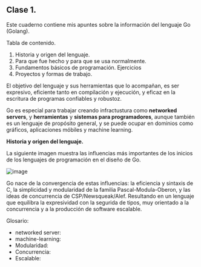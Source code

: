 ## Clase 1.
Este cuaderno contiene mis apuntes sobre la información del lenguaje Go (Golang).

Tabla de contenido.

1. Historia y origen del lenguaje.
1. Para que fue hecho y para que se usa normalmente.
1. Fundamentos básicos de programación. Ejercicios
1. Proyectos y formas de trabajo.

El objetivo del lenguaje y sus herramientas que lo acompañan, es ser expresivo, eficiente tanto en compilación y ejecución, y eficaz en la escritura de programas confiables y robustoz.  

Go es especial para trabajar creando infractustura como **networked servers**, y **herramientas** y **sistemas para programadores**, aunque también es un lenguaje de propósito general, y se puede ocupar en dominios como gráficos, aplicaciones móbiles y machine learning.


**Historia y origen del lenguaje.** 

La siguiente imagen muestra las influencias más importantes de los inicios de los lenguajes de programación en el diseño de Go.

![image](https://github.com/user-attachments/assets/1be60b32-16c5-413a-a318-f96a02423504)

Go nace de la convergencia de estas influencias: la eficiencia y sintaxis de C, la simplicidad y modularidad de la familia Pascal-Modula-Oberon, y las ideas de concurrencia de CSP/Newsqueak/Alef. Resultando en un lenguaje que equilibra la expresividad con la segurida de tipos, muy orientado a la concurrencia y a la producción de software escalable.



Glosario: 
- networked server:
- machine-learning:
- Modularidad:
- Concurrencia:
- Escalable:

